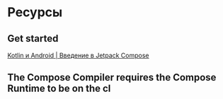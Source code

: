 # Ресурсы
## Get started
[Kotlin и Android | Введение в Jetpack Compose](https://metanit.com/kotlin/jetpack/1.1.php)
##  The Compose Compiler requires the Compose Runtime to be on the cl
